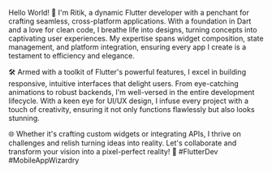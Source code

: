
Hello World! 👋 I'm Ritik, a dynamic Flutter developer with a penchant for crafting seamless, cross-platform applications. With a foundation in Dart and a love for clean code, I breathe life into designs, turning concepts into captivating user experiences. My expertise spans widget composition, state management, and platform integration, ensuring every app I create is a testament to efficiency and elegance.

🛠️ Armed with a toolkit of Flutter's powerful features, I excel in building responsive, intuitive interfaces that delight users. From eye-catching animations to robust backends, I'm well-versed in the entire development lifecycle. With a keen eye for UI/UX design, I infuse every project with a touch of creativity, ensuring it not only functions flawlessly but also looks stunning.

🌐 Whether it's crafting custom widgets or integrating APIs, I thrive on challenges and relish turning ideas into reality. Let's collaborate and transform your vision into a pixel-perfect reality! 🚀 #FlutterDev #MobileAppWizardry
